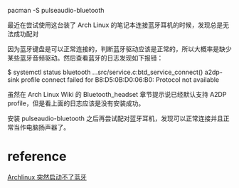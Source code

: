 pacman -S pulseaudio-bluetooth


最近在尝试使用这台装了 Arch Linux 的笔记本连接蓝牙耳机的时候，发现总是无法成功配对

因为蓝牙键盘是可以正常连接的，判断蓝牙驱动应该是正常的，所以大概率是缺少某些蓝牙音频驱动。然后查看蓝牙的日志发现如下报错：

$ systemctl status bluetooth
...src/service.c:btd_service_connect() a2dp-sink profile connect failed for B8:D5:0B:D0:06:B0: Protocol not available

虽然在 Arch Linux Wiki 的 Bluetooth_headset 章节提示说已经默认支持 A2DP profile，但是看上面的日志应该是没有安装成功。

安装 pulseaudio-bluetooth 之后再尝试配对蓝牙耳机，发现可以正常连接并且正常当作电脑扬声器了。


# reference

[Archlinux 突然启动不了蓝牙 ](https://jone.plus/2022/10/15/problem/linux/Arch%20%E6%97%A0%E6%B3%95%E5%90%AF%E5%8A%A8%E8%93%9D%E7%89%99/)
